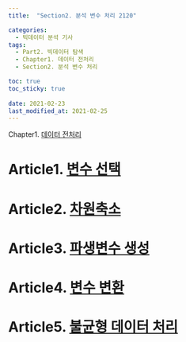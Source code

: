 ```yaml
---
title:  "Section2. 분석 변수 처리 2120"

categories:
  - 빅데이터 분석 기사
tags: 
  - Part2. 빅데이터 탐색
  - Chapter1. 데이터 전처리
  - Section2. 분석 변수 처리

toc: true
toc_sticky: true
 
date: 2021-02-23
last_modified_at: 2021-02-25
---
```


Chapter1. [데이터 전처리]()

# Article1. [변수 선택]()

# Article2. [차원축소]()

# Article3. [파생변수 생성]()

# Article4. [변수 변환]()

# Article5. [불균형 데이터 처리]()